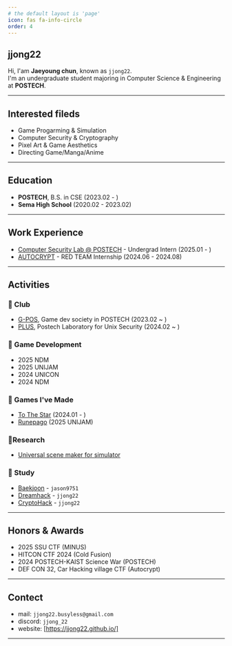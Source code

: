 ```yaml
---
# the default layout is 'page'
icon: fas fa-info-circle
order: 4
---
```


## jjong22

Hi, I'am **Jaeyoung chun**, known as `jjong22`.  
I'm an undergraduate student majoring in Computer Science & Engineering at **POSTECH**.

---

## Interested fileds
- Game Progarming & Simulation
- Computer Security & Cryptography
- Pixel Art & Game Aesthetics  
- Directing Game/Manga/Anime

---

## Education
- **POSTECH**, B.S. in CSE (2023.02 - )
- **Sema High School** (2020.02 - 2023.02)

---

## Work Experience
- [Computer Security Lab @ POSTECH] - Undergrad Intern (2025.01 - )
- [AUTOCRYPT] - RED TEAM Internship (2024.06 - 2024.08)

---

## Activities

### 🔸 Club
- [G-POS], Game dev society in POSTECH (2023.02 ~ )
- [PLUS], Postech Laboratory for Unix Security (2024.02 ~ )

### 🔸 Game Development
- 2025 NDM
- 2025 UNIJAM
- 2024 UNICON 
- 2024 NDM

### 🔸 Games I've Made
- [To The Star] (2024.01 - )
- [Runepago] (2025 UNIJAM)

### 🔸Research
- [Universal scene maker for simulator]

### 🔸 Study
- [Baekjoon] - `jason9751`
- [Dreamhack] - `jjong22`
- [CryptoHack] - `jjong22`

---

## Honors & Awards
- 2025 SSU CTF (MINUS)
- HITCON CTF 2024 (Cold Fusion)
- 2024 POSTECH-KAIST Science War (POSTECH)
- DEF CON 32, Car Hacking village CTF (Autocrypt)

---

## Contect
- mail: `jjong22.busyless@gmail.com`
- discord: `jjong_22`
- website: [https://jjong22.github.io/]

---

<!-- 링크 모음 -->

[G-POS]: https://github.com/GPOS-Gamemakers-in-POSTECH
[PLUS]: https://plus.or.kr/
[AUTOCRYPT]: https://autocrypt.co.kr/
[Computer Security Lab @ POSTECH]: https://compsec.postech.ac.kr/
[To The Star]: https://github.com/GPOS-Gamemakers-in-POSTECH/GPOS-2024-to_the_STAR
[Runepago]: https://github.com/jjong22/Runepago
[Universal scene maker for simulator]: https://github.com/jjong22/simulation-scene-maker
[https://jjong22.github.io/]: https://jjong22.github.io/

[Baekjoon]: https://solved.ac/profile/jason9751
[Dreamhack]: https://dreamhack.io/users/45064
[CryptoHack]: https://cryptohack.org/user/jjong22/
